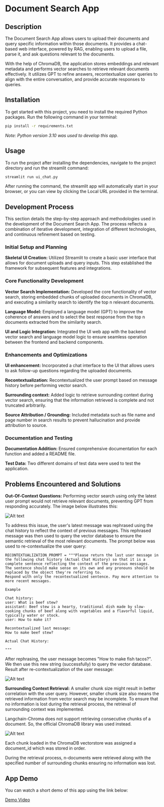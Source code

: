 # Document Search App

## Description
The Document Search App allows users to upload their documents and query specific information within those documents. It provides a chat-based web interface, powered by RAG, enabling users to upload a file, parse it, and ask questions relevant to the documents. 

With the help of ChromaDB, the application stores embeddings and relevant metadata and performs vector searches to retrieve relevant documents effectively. It utilizes GPT to refine answers, recontextualize user queries to align with the entire conversation, and provide accurate responses to queries.

## Installation
To get started with this project, you need to install the required Python packages. Run the following command in your terminal:
```bash
pip install -r requirements.txt
```
*Note: Python version 3.10 was used to develop this app.*

## Usage
To run the project after installing the dependencies, navigate to the project directory and run the streamlit command:
```bash
streamlit run ui_chat.py
```
After running the command, the streamlit app will automatically start in your browser, or you can view by clicking the Local URL provided in the terminal. 

## Development Process
This section details the step-by-step approach and methodologies used in the development of the Document Search App. The process reflects a combination of iterative development, integration of different technologies, and continuous refinement based on testing.

### Initial Setup and Planning
**Skeletal UI Creation:** Utilized Streamlit to create a basic user interface that allows for document uploads and query inputs. This step established the framework for subsequent features and integrations.

### Core Functionality Development

**Vector Search Implementation:** Developed the core functionality of vector search, storing embedded chunks of uploaded documents in ChromaDB, and executing a similarity search to identify the top n relevant documents.

**Language Model:** Employed a language model (GPT) to improve the coherence of answers and to select the best response from the top n documents extracted from the similarity search.

**UI and Logic Integration:** Integrated the UI web app with the backend vector search and language model logic to ensure seamless operation between the frontend and backend components.

### Enhancements and Optimizations

**UI enhancement:** Incorporated a chat interface to the UI that allows users to ask follow-up questions regarding the uploaded documents.

**Recontextualization:** Recontextualized the user prompt based on message history before performing vector search.

**Surrounding context:** Added logic to retrieve surrounding context during vector search, ensuring that the information retrieved is complete and not truncated arbitrarily.

**Source Attribution / Grounding:**  Included metadata such as file name and page number in search results to prevent hallucination and provide attribution to source.

### Documentation and Testing

**Documentation Addition:** Ensured comprehensive documentation for each function and added a README file.

**Test Data:** Two different domains of test data were used to test the application.

## Problems Encountered and Solutions

**Out-Of-Context Questions:** Performing vector search using only the latest user prompt would not retrieve relevant documents, preventing GPT from responding accurately. The image below illustrates this:

![Alt text](app_images/fish_1.png?raw=true "no-context-question")

To address this issue, the user's latest message was rephrased using the chat history to reflect the context of previous messages. This rephrased message was then used to query the vector database to ensure the semantic retrieval of the most relevant documents. The prompt below was used to re-contextualize the user query:
```commandline
RECONTEXTUALIZATION_PROMPT = """Please return the last user message in the following chat history (Actual Chat History) so that it is a complete sentence reflecting the context of the previous messages.
The sentence should make sense on its own and any pronouns should be replaced by the object they're referring to. 
Respond with only the recontextualized sentence. Pay more attention to more recent messages.

Example

Chat history:
user: What is beef stew?
assistant: Beef stew is a hearty, traditional dish made by slow-cooking chunks of beef along with vegetables and a flavorful liquid, typically water or stock.
user: How to make it?

Recontextualized last message:
How to make beef stew?

Actual Chat History:

"""
```

After rephrasing, the user message becomes "How to make fish tacos?". We then use this new string (successfully) to query the vector database. 
Result after re-contextualization of the user message:

![Alt text](app_images/fish_2.png?raw=true "no-context-question")

**Surrounding Context Retrieval:** A smaller chunk size might result in better correlation with the user query. However, smaller chunk size also means the retrieved information from vector search may be incomplete. To ensure that no information is lost during the retrieval process, the retrieval of surrounding context was implemented. 

Langchain-Chroma does not support retrieving consecutive chunks of a document. So, the official ChromaDB library was used instead.

![Alt text](app_images/vectorstore.png?raw=true "no-context-question")

Each chunk loaded in the ChromaDB vectorstore was assigned a document_id which was stored in order. 

During the retrieval process, n-documents were retrieved along with the specified number of surrounding chunks ensuring no information was lost. 

## App Demo 
You can watch a short demo of this app using the link below:

[Demo Video](https://drive.google.com/file/d/1nlUHhHOy_B6bR2kmmWxrhUpErQhsVGck/view?usp=sharing/view)
